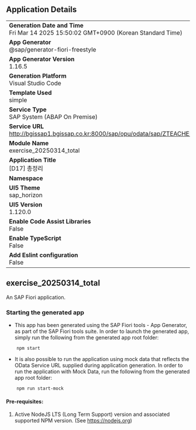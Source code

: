 ## Application Details
|               |
| ------------- |
|**Generation Date and Time**<br>Fri Mar 14 2025 15:50:02 GMT+0900 (Korean Standard Time)|
|**App Generator**<br>@sap/generator-fiori-freestyle|
|**App Generator Version**<br>1.16.5|
|**Generation Platform**<br>Visual Studio Code|
|**Template Used**<br>simple|
|**Service Type**<br>SAP System (ABAP On Premise)|
|**Service URL**<br>http://bgissap1.bgissap.co.kr:8000/sap/opu/odata/sap/ZTEACHER_D17_SRV|
|**Module Name**<br>exercise_20250314_total|
|**Application Title**<br>[D17] 총정리|
|**Namespace**<br>|
|**UI5 Theme**<br>sap_horizon|
|**UI5 Version**<br>1.120.0|
|**Enable Code Assist Libraries**<br>False|
|**Enable TypeScript**<br>False|
|**Add Eslint configuration**<br>False|

## exercise_20250314_total

An SAP Fiori application.

### Starting the generated app

-   This app has been generated using the SAP Fiori tools - App Generator, as part of the SAP Fiori tools suite.  In order to launch the generated app, simply run the following from the generated app root folder:

```
    npm start
```

- It is also possible to run the application using mock data that reflects the OData Service URL supplied during application generation.  In order to run the application with Mock Data, run the following from the generated app root folder:

```
    npm run start-mock
```

#### Pre-requisites:

1. Active NodeJS LTS (Long Term Support) version and associated supported NPM version.  (See https://nodejs.org)


